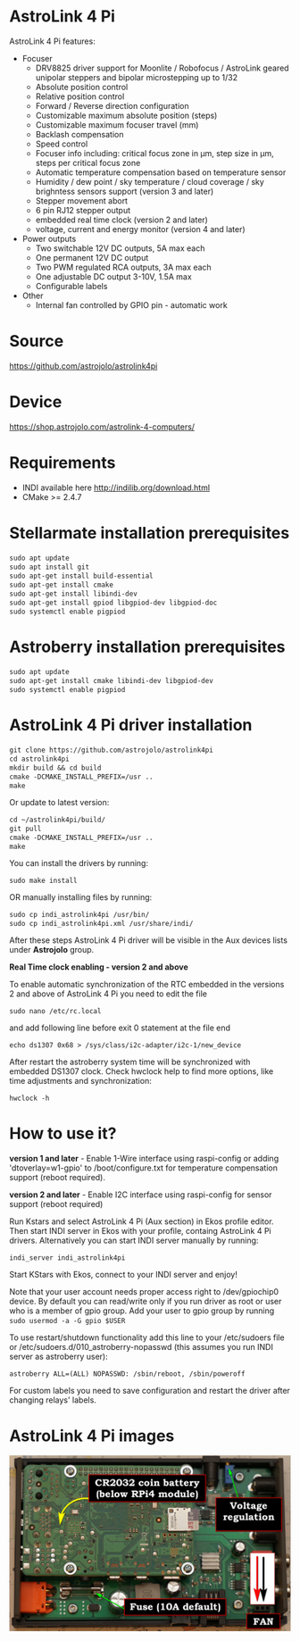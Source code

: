 # AstroLink 4 Pi

AstroLink 4 Pi features:
* Focuser
  - DRV8825 driver support for Moonlite / Robofocus / AstroLink geared unipolar steppers and bipolar microstepping up to 1/32
  - Absolute position control
  - Relative position control
  - Forward / Reverse direction configuration
  - Customizable maximum absolute position (steps)
  - Customizable maximum focuser travel (mm)
  - Backlash compensation
  - Speed control
  - Focuser info including: critical focus zone in μm, step size in μm, steps per critical focus zone
  - Automatic temperature compensation based on temperature sensor
  - Humidity / dew point / sky temperature / cloud coverage / sky brighntess sensors support (version 3 and later)
  - Stepper movement abort
  - 6 pin RJ12 stepper output
  - embedded real time clock (version 2 and later)
  - voltage, current and energy monitor (version 4 and later)
* Power outputs
  - Two switchable 12V DC outputs, 5A max each
  - One permanent 12V DC output
  - Two PWM regulated RCA outputs, 3A max each
  - One adjustable DC output 3-10V, 1.5A max
  - Configurable labels
* Other
  - Internal fan controlled by GPIO pin - automatic work

# Source
https://github.com/astrojolo/astrolink4pi

# Device
https://shop.astrojolo.com/astrolink-4-computers/

# Requirements
* INDI available here http://indilib.org/download.html
* CMake >= 2.4.7

# Stellarmate installation prerequisites
```
sudo apt update
sudo apt install git
sudo apt-get install build-essential
sudo apt-get install cmake
sudo apt-get install libindi-dev
sudo apt-get install gpiod libgpiod-dev libgpiod-doc
sudo systemctl enable pigpiod
```

# Astroberry installation prerequisites
```
sudo apt update
sudo apt-get install cmake libindi-dev libgpiod-dev
sudo systemctl enable pigpiod
```

# AstroLink 4 Pi driver installation
```
git clone https://github.com/astrojolo/astrolink4pi
cd astrolink4pi
mkdir build && cd build
cmake -DCMAKE_INSTALL_PREFIX=/usr ..
make
```
Or update to latest version:
```
cd ~/astrolink4pi/build/
git pull
cmake -DCMAKE_INSTALL_PREFIX=/usr ..
make
```
You can install the drivers by running:
```
sudo make install
```
OR manually installing files by running:
```
sudo cp indi_astrolink4pi /usr/bin/
sudo cp indi_astrolink4pi.xml /usr/share/indi/
```
After these steps AstroLink 4 Pi driver will be visible in the Aux devices lists under **Astrojolo** group.

**Real Time clock enabling - version 2 and above**

To enable automatic synchronization of the RTC embedded in the versions 2 and above of AstroLink 4 Pi you need to edit the file
```
sudo nano /etc/rc.local
```
and add following line before exit 0 statement at the file end
```
echo ds1307 0x68 > /sys/class/i2c-adapter/i2c-1/new_device
```
After restart the astroberry system time will be synchronized with embedded DS1307 clock.
Check hwclock help to find more options, like time adjustments and synchronization:
```
hwclock -h
```

# How to use it?
**version 1 and later** - Enable 1-Wire interface using raspi-config or adding 'dtoverlay=w1-gpio' to /boot/configure.txt for temperature compensation support (reboot required). 

**version 2 and later** - Enable I2C interface using raspi-config for sensor support (reboot required)

Run Kstars and select AstroLink 4 Pi (Aux section) in Ekos profile editor. Then start INDI server in Ekos with your profile, containg AstroLink 4 Pi drivers. Alternatively you can start INDI server manually by running:
```
indi_server indi_astrolink4pi
```
Start KStars with Ekos, connect to your INDI server and enjoy!

Note that your user account needs proper access right to /dev/gpiochip0 device. By default you can read/write only if you run driver as root or user who is a member of gpio group. Add your user to gpio group by running ```sudo usermod -a -G gpio $USER```

To use restart/shutdown functionality add this line to your /etc/sudoers file or /etc/sudoers.d/010_astroberry-nopasswd (this assumes you run INDI server as astroberry user):
```
astroberry ALL=(ALL) NOPASSWD: /sbin/reboot, /sbin/poweroff
```

For custom labels you need to save configuration and restart the driver after changing relays' labels.

# AstroLink 4 Pi images

![Photo](/images/al4pi-interior-v3.JPG)
